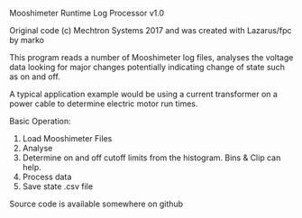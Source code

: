 Mooshimeter Runtime Log Processor v1.0

Original code (c) Mechtron Systems 2017 and was created with Lazarus/fpc by marko 

This program reads a number of Mooshimeter log files, 
analyses the voltage data looking for major changes potentially indicating 
change of state such as on and off.

A typical application example would be using a current transformer on a 
power cable to determine electric motor run times.

Basic Operation:
1. Load Mooshimeter Files
2. Analyse
3. Determine on and off cutoff limits from the histogram.  Bins & Clip can help.
4. Process data
5. Save state .csv file 

Source code is available somewhere on github

